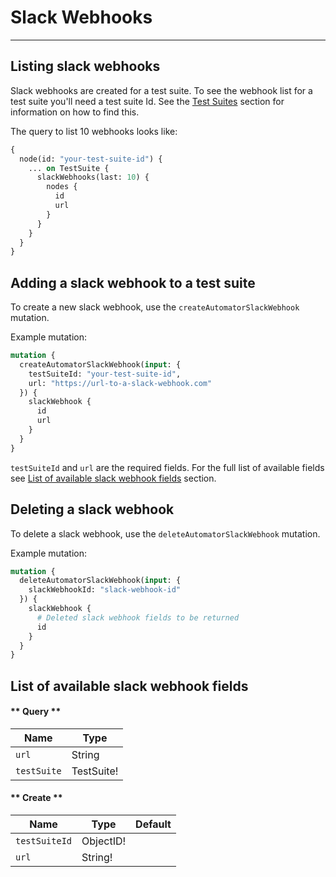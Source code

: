 # Slack Webhooks
---
<!-- TODO: Add a quick tutorial about how to setup slack webhook in slack -->

## Listing slack webhooks

Slack webhooks are created for a test suite. To see the webhook list for a test suite you'll need a test suite Id. See the [Test Suites](/test-suites) section for information on how to find this.

The query to list 10 webhooks looks like:

```graphql
{
  node(id: "your-test-suite-id") {
    ... on TestSuite {
      slackWebhooks(last: 10) {
        nodes {
          id
          url
        }
      }
    }
  }
}
```

## Adding a slack webhook to a test suite

To create a new slack webhook, use the `createAutomatorSlackWebhook` mutation.

Example mutation:
```graphql
mutation {
  createAutomatorSlackWebhook(input: {
    testSuiteId: "your-test-suite-id",
    url: "https://url-to-a-slack-webhook.com"
  }) {
    slackWebhook {
      id
      url
    }
  }
}
```
`testSuiteId` and `url` are the required fields. For the full list of available fields see [List of available slack webhook fields](slack-webhooks?id=list-of-available-test-suite-fields) section.

## Deleting a slack webhook

To delete a slack webhook, use the `deleteAutomatorSlackWebhook` mutation.

Example mutation:
```graphql
mutation {
  deleteAutomatorSlackWebhook(input: {
    slackWebhookId: "slack-webhook-id"
  }) {
    slackWebhook {
      # Deleted slack webhook fields to be returned
      id
    }
  }
}
```

## List of available slack webhook fields

<!-- tabs:start -->

#### ** Query **

Name | Type
--- | ---
`url` | String
`testSuite` | TestSuite!

#### ** Create **

Name | Type | Default
--- | --- | ---
`testSuiteId` | ObjectID! |
`url` | String! |